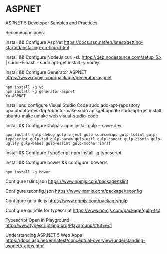 # ASPNET
ASPNET 5 Developer Samples and Practices

Recomendaciones:

Install && Configure AspNet
	https://docs.asp.net/en/latest/getting-started/installing-on-linux.html

Install && Configure NodeJs
	curl -sL https://deb.nodesource.com/setup_5.x | sudo -E bash -
	sudo apt-get install -y nodejs

Install && Configure Generator ASPNET
	https://www.npmjs.com/package/generator-aspnet

	npm install -g yo
	npm install -g generator-aspnet
	Yo ASPNET
	
Install and configure Visual Studio Code
	sudo add-apt-repository ppa:ubuntu-desktop/ubuntu-make
	sudo apt-get update
	sudo apt-get install ubuntu-make
	umake web visual-studio-code

Install && Configure GulpJs:
	npm install gulp --save-dev

	npm install gulp-debug gulp-inject gulp-sourcemaps gulp-tslint gulp-typescript gulp-tsd gulp-param gulp-util gulp-concat gulp-cssmin gulp-uglify gulp-babel gulp-eslint gulp-mocha rimraf

Install && Configure TypeScript 
	npm install -g typescript  

Install && Configure bower && configure .bowerrc

	npm install -g bower 

Configure tslint.json
	https://www.npmjs.com/package/tslint

Configure tsconfig.json
	https://www.npmjs.com/package/tsconfig

Configure gulpfile.js
	https://www.npmjs.com/package/gulp

Configure gulpfile for typescript
	https://www.npmjs.com/package/gulp-tsd

Typescript Open in Playground
	http://www.typescriptlang.org/Playground/#tut=ex1

Understanding ASP.NET 5 Web Apps
	https://docs.asp.net/en/latest/conceptual-overview/understanding-aspnet5-apps.html
